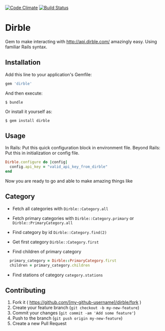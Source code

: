 [![Code Climate](https://codeclimate.com/github/Lackoftactics/dirble/badges/gpa.svg)](https://codeclimate.com/github/Lackoftactics/dirble)
[![Build Status](https://travis-ci.org/Lackoftactics/dirble.svg?branch=master)](https://travis-ci.org/Lackoftactics/dirble)
# Dirble

Gem to make interacting with http://api.dirble.com/ amazingly easy.
Using familiar Rails syntax.

## Installation

Add this line to your application's Gemfile:

```ruby
gem 'dirble'
```

And then execute:

    $ bundle

Or install it yourself as:

    $ gem install dirble

## Usage

In Rails: Put this quick configuration block in environment file.
Beyond Rails: Put this in initialization or config file.
```ruby
Dirble.configure do |config|
  config.api_key = "valid_api_key_from_dirble"
end
```
Now you are ready to go and able to make amazing things like
## Category
* Fetch all categories with
  `Dirble::Category.all`

* Fetch primary categories with
  `Dirble::Category.primary` or
  `Dirble::PrimaryCategory.all`

* Find category by id
  `Dirble::Category.find(2)`

* Get first category
  `Dirble::Category.first`

* Find children of primary category
```ruby
  primary_category = Dirble::PrimaryCategory.first
  children = primary_category.children
```

* Find stations of category
  `category.stations`


## Contributing

1. Fork it ( https://github.com/[my-github-username]/dirble/fork )
2. Create your feature branch (`git checkout -b my-new-feature`)
3. Commit your changes (`git commit -am 'Add some feature'`)
4. Push to the branch (`git push origin my-new-feature`)
5. Create a new Pull Request
